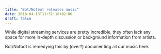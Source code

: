 ```yaml
---
title: "Bot/Notbot releases music"
date: 2018-04-13T11:51:18+02:00
draft: false
---
```


While digital streaming services are pretty incredible, they often lack any space for more in-depth discussion or background information from artists.

Bot/Notbot is remedying this by (over?) documenting all our music here.
